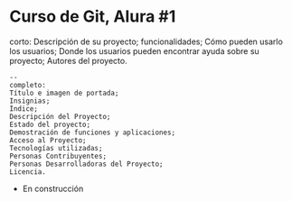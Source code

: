 <h1>Curso de Git, Alura #1</h1>
    corto:
    Descripción de su proyecto;
    funcionalidades;
    Cómo pueden usarlo los usuarios;
    Donde los usuarios pueden encontrar ayuda sobre su proyecto;
    Autores del proyecto.

    --
    completo:
    Título e imagen de portada;
    Insignias;
    Índice;
    Descripción del Proyecto;
    Estado del proyecto;
    Demostración de funciones y aplicaciones;
    Acceso al Proyecto;
    Tecnologías utilizadas;
    Personas Contribuyentes;
    Personas Desarrolladoras del Proyecto;
    Licencia.

- En construcción
